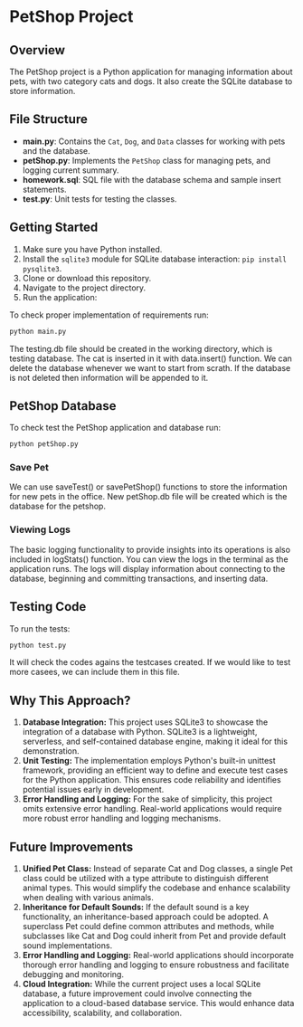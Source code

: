 # PetShop Project

## Overview

The PetShop project is a Python application for managing information about pets, with two category cats and dogs. It also create the SQLite database to store information.

## File Structure

- **main.py**: Contains the `Cat`, `Dog`, and `Data` classes for working with pets and the database.
- **petShop.py**: Implements the `PetShop` class for managing pets, and logging current summary.
- **homework.sql**: SQL file with the database schema and sample insert statements.
- **test.py**: Unit tests for testing the classes.

## Getting Started

1. Make sure you have Python installed.
2. Install the `sqlite3` module for SQLite database interaction: `pip install pysqlite3`.
3. Clone or download this repository.
4. Navigate to the project directory.
5. Run the application:

To check proper implementation of requirements run:
```bash
python main.py
```
The testing.db file should be created in the working directory, which is testing database. The cat is inserted in it with data.insert() function. We can delete the database whenever we want to start from scrath. If the database is not deleted then information will be appended to it.

## PetShop Database
To check test the PetShop application and database run:
```bash
python petShop.py
```
### Save Pet
We can use saveTest() or savePetShop() functions to store the information for new pets in the office. New petShop.db file will be created which is the database for the petshop.
### Viewing Logs
The  basic logging functionality to provide insights into its operations is also included in logStats() function. You can view the logs in the terminal as the application runs. The logs will display information about connecting to the database, beginning and committing transactions, and inserting data.

## Testing Code

To run the tests:
```bash
python test.py
```
It will check the codes agains the testcases created. If we would like to test more casees, we can include them in this file.

## Why This Approach?
1. **Database Integration:** This project uses SQLite3 to showcase the integration of a database with Python. SQLite3 is a lightweight, serverless, and self-contained database engine, making it ideal for this demonstration.
2. **Unit Testing:** The implementation employs Python's built-in unittest framework, providing an efficient way to define and execute test cases for the Python application. This ensures code reliability and identifies potential issues early in development.
3. **Error Handling and Logging:** For the sake of simplicity, this project omits extensive error handling. Real-world applications would require more robust error handling and logging mechanisms.

## Future Improvements
1. **Unified Pet Class:** Instead of separate Cat and Dog classes, a single Pet class could be utilized with a type attribute to distinguish different animal types. This would simplify the codebase and enhance scalability when dealing with various animals.
2. **Inheritance for Default Sounds:** If the default sound is a key functionality, an inheritance-based approach could be adopted. A superclass Pet could define common attributes and methods, while subclasses like Cat and Dog could inherit from Pet and provide default sound implementations.
3. **Error Handling and Logging:** Real-world applications should incorporate thorough error handling and logging to ensure robustness and facilitate debugging and monitoring.
4. **Cloud Integration:** While the current project uses a local SQLite database, a future improvement could involve connecting the application to a cloud-based database service. This would enhance data accessibility, scalability, and collaboration.









